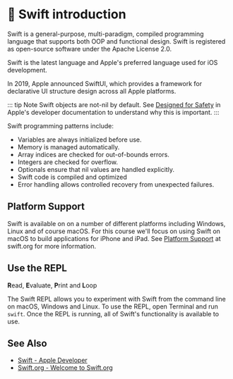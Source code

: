 # 🧠 Swift introduction

Swift is a general-purpose, multi-paradigm, compiled programming language that supports both OOP and functional design. Swift is registered as open-source software under the Apache License 2.0.

Swift is the latest language and Apple's preferred language used for iOS development.

In 2019, Apple announced SwiftUI, which provides a framework for declarative UI structure design across all Apple platforms.

::: tip Note
Swift objects are not-nil by default. See [Designed for Safety](https://developer.apple.com/swift/#safety) in Apple's developer documentation to understand why this is important.
:::

Swift programming patterns include:

- Variables are always initialized before use.
- Memory is managed automatically.
- Array indices are checked for out-of-bounds errors.
- Integers are checked for overflow.
- Optionals ensure that nil values are handled explicitly.
- Swift code is compiled and optimized
- Error handling allows controlled recovery from unexpected failures.

## Platform Support

Swift is available on on a number of different platforms including Windows, Linux and of course macOS. For this course we'll focus on using Swift on macOS to build applications for iPhone and iPad. See [Platform Support](https://www.swift.org/platform-support/) at swift.org for more information.

## Use the REPL

**R**ead, **E**valuate, **P**rint and **L**oop

The Swift REPL allows you to experiment with Swift from the command line on macOS, Windows and Linux. To use the REPL, open Terminal and run `swift`. Once the REPL is running, all of Swift's functionality is available to use.

## See Also

- [Swift - Apple Developer](https://developer.apple.com/swift/)
- [Swift.org - Welcome to Swift.org](https://www.swift.org/)